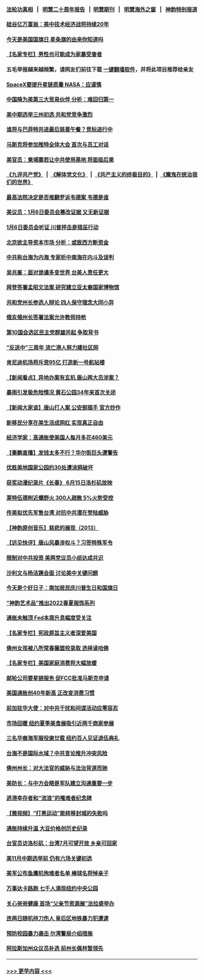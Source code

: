 #### [法轮功真相](https://github.com/gfw-breaker/truth/blob/master/README.md?t=0) &nbsp;&nbsp;|&nbsp;&nbsp; [明慧二十周年报告](https://github.com/gfw-breaker/mh-reports/blob/master/README.md?t=0) &nbsp;&nbsp;|&nbsp;&nbsp;[明慧期刊](https://github.com/gfw-breaker/mh-qikan) &nbsp;&nbsp;|&nbsp;&nbsp; [明慧海外之窗](https://github.com/gfw-breaker/mh-news/blob/master/README.md?t=0) &nbsp;&nbsp;|&nbsp;&nbsp; [神韵特别报道](https://github.com/gfw-breaker/mh-news/blob/master/shenyun.md?t=0)
#### [硅谷亿万富翁：美中技术经济战将持续20年](../pages/nsc412/n13759522.md?t=06150401) 
#### [今天是美国国旗日 星条旗的由来你知道吗](../pages/nsc412/n13759511.md?t=06150401) 
#### [【名家专栏】男性也可能成为家暴受害者](../pages/nsc412/n13759409.md?t=06150401) 
#### 五毛举报越来越频繁，请网友们前往下载 [一键翻墙软件](https://github.com/gfw-breaker/ssr-accounts)，并将此项目推荐给亲友
#### [SpaceX要提升星链质量 NASA：应谨慎](../pages/nsc412/n13759543.md?t=06150401) 
#### [中国降为美第三大贸易伙伴 分析：难回归第一](../pages/nsc412/n13759515.md?t=06150401) 
#### [美中期选举三州初选 共和党竞争激烈](../pages/nsc412/n13758900.md?t=06150401) 
#### [谁将与巴菲特共进最后慈善午餐？竞标进行中](../pages/nsc412/n13759401.md?t=06150401) 
#### [马斯克将参加推特全体大会 首次与员工对话](../pages/nsc412/n13759461.md?t=06150401) 
#### [美官员：柬埔寨若让中共使用基地 将面临后果](../pages/nsc412/n13759316.md?t=06150401) 
#### [《九评共产党》](https://github.com/begood0513/9ping.md/blob/master/README.md) &nbsp;|&nbsp; [《解体党文化》](../../../../jtdwh.md/blob/master/README.md)  &nbsp;|&nbsp; [《共产主义的终极目的》](../../../../gczydzjmd.md/blob/master/README.md) &nbsp;|&nbsp; [《魔鬼在统治我们的世界》](../../../../mgztzwmdsj.md/blob/master/README.md) 
#### [最高法院决定是否推翻罗诉韦德案 韦德是谁](../pages/nsc412/n13758835.md?t=06150401) 
#### [美议员：1月6日委员会篡改证据 又无新证据](../pages/nsc412/n13758966.md?t=06150401) 
#### [1月6日委员会听证 川普抨击是猎巫行动](../pages/nsc412/n13759034.md?t=06150401) 
#### [北京欲主导资本市场 分析：或致西方断资金](../pages/nsc412/n13759138.md?t=06150401) 
#### [中共称台海为内海 专家析中南海在内斗及误判](../pages/nsc412/n13758772.md?t=06150401) 
#### [吴兆峯：面对诡谲多变世界 台美人责任更大](../pages/nsc412/n13759163.md?t=06150401) 
#### [拜登签署孟昭文法案 研究建立亚太裔国家博物馆](../pages/nsc412/n13759127.md?t=06150401) 
#### [共和党州长参选人辩论 四人保守理念大同小异](../pages/nsc412/n13759116.md?t=06150401) 
#### [俄亥俄州长签署法案允许教师持枪](../pages/nsc412/n13759112.md?t=06150401) 
#### [第10国会选区民主党群雄并起 争取背书](../pages/nsc412/n13759106.md?t=06150401) 
#### [“反送中”三周年 流亡港人努力建社区网](../pages/nsc412/n13759085.md?t=06150401) 
#### [肯尼迪机场将斥资95亿 打造新一号航站楼](../pages/nsc412/n13759094.md?t=06150401) 
#### [【新闻看点】异地办案有玄机 唐山两大员涉案？](../pages/nsc412/n13758997.md?t=06150401) 
#### [暴雨引发极危险情况 黄石公园34年来首次关闭](../pages/nsc412/n13759070.md?t=06150401) 
#### [【新闻大家谈】唐山打人案 公安部插手 官方炒作](../pages/nsc412/n13759080.md?t=06150401) 
#### [新移民分享在美生活成网红 实现真正自由](../pages/nsc412/n13759052.md?t=06150401) 
#### [经济学家：高通胀使美国人每月多花460美元](../pages/nsc412/n13758981.md?t=06150401) 
#### [【秦鹏直播】发钱太多不行？华尔街巨头遭警告](../pages/nsc412/n13758979.md?t=06150401) 
#### [优胜美地国家公园约30处遭涂鸦破坏](../pages/nsc412/n13759031.md?t=06150401) 
#### [获奖动漫纪录片《长春》 6月15日洛杉矶放映](../pages/nsc412/n13759019.md?t=06150401) 
#### [莱特伍德附近爆野火 300人疏散 5%火势受控](../pages/nsc412/n13759007.md?t=06150401) 
#### [传美拟优先军售台湾 对抗中共潜在登陆威胁](../pages/nsc412/n13758962.md?t=06150401) 
#### [【神韵原创音乐】慈悲的展现（2013）](../pages/nsc412/n13759006.md?t=06150401) 
#### [【远见快评】唐山风暴涉权斗？习签特殊军令](../pages/nsc412/n13758992.md?t=06150401) 
#### [限制对中共投资 美两党议员小组达成共识](../pages/nsc412/n13758949.md?t=06150401) 
#### [沙利文与杨洁篪会面 讨论美中关键问题](../pages/nsc412/n13758918.md?t=06150401) 
#### [今天是个好日子：南加居民庆川普生日和国旗日](../pages/nsc412/n13758929.md?t=06150401) 
#### [“神韵艺术品”推出2022春夏服饰系列](../pages/nsc412/n13758793.md?t=06150401) 
#### [通胀未触顶 Fed本周升息幅度受关注](../pages/nsc412/n13758924.md?t=06150401) 
#### [【名家专栏】宪政原旨主义者深爱美国](../pages/nsc412/n13757798.md?t=06150401) 
#### [佛州女孩被八所常春藤盟校录取 选择读哈佛](../pages/nsc412/n13758879.md?t=06150401) 
#### [【名家专栏】美国家庭消费将大幅放缓](../pages/nsc412/n13758718.md?t=06150401) 
#### [邮轮公司要星链服务 促FCC批准马斯克申请](../pages/nsc412/n13758794.md?t=06150401) 
#### [美国通胀创40年新高 正改变消费习惯](../pages/nsc412/n13758901.md?t=06150401) 
#### [前加驻华大使：对中共干扰和间谍活动应零容忍](../pages/nsc412/n13758830.md?t=06150401) 
#### [市场回暖 纽约夏季美食展吸引近两千商家参展](../pages/nsc412/n13758371.md?t=06150401) 
#### [三名华裔海军服役逾廿载 纽约百人见证退伍典礼](../pages/nsc412/n13758349.md?t=06150401) 
#### [台海不是国际水域？中共言论推升冲突风险](../pages/nsc412/n13758829.md?t=06150401) 
#### [佛州州长：对大法官的威胁与法治背道而驰](../pages/nsc412/n13758775.md?t=06150401) 
#### [美防长：与中方会晤是军队建立沟通重要一步](../pages/nsc412/n13758740.md?t=06150401) 
#### [逃港幸存者和“流浪”的罹难者纪念碑](../pages/nsc412/n13758168.md?t=06150401) 
#### [【微视频】“打黑运动”能转移封城的失败吗](../pages/nsc412/n13758771.md?t=06150401) 
#### [通胀持续升温 大豆价格创历史纪录](../pages/nsc412/n13758792.md?t=06150401) 
#### [台官员访洛杉矶：台湾7月可望开放 乡亲可回家](../pages/nsc412/n13758021.md?t=06150401) 
#### [美11月中期选举前 仍有六场关键初选](../pages/nsc412/n13758196.md?t=06150401) 
#### [美军公布鱼鹰机殉难者名单 棒球名将悼亲子](../pages/nsc412/n13758391.md?t=06150401) 
#### [万事达卡路跑 七千人涌现纽约中央公园](../pages/nsc412/n13758311.md?t=06150401) 
#### [关心爸爸健康 首场“父亲节资源展”法拉盛举办](../pages/nsc412/n13758336.md?t=06150401) 
#### [连两日随机持刀伤人 皇后区地铁暴力犯遭逮](../pages/nsc412/n13758347.md?t=06150401) 
#### [预防校园暴力袭击 尔湾警局介绍措施](../pages/nsc412/n13758270.md?t=06150401) 
#### [阿拉斯加州众议员补选 前州长佩林暂领先](../pages/nsc412/n13757974.md?t=06150401) 

----
#### [ >>> 更早内容 <<< ](../indexes/nsc412-earlier.md)
